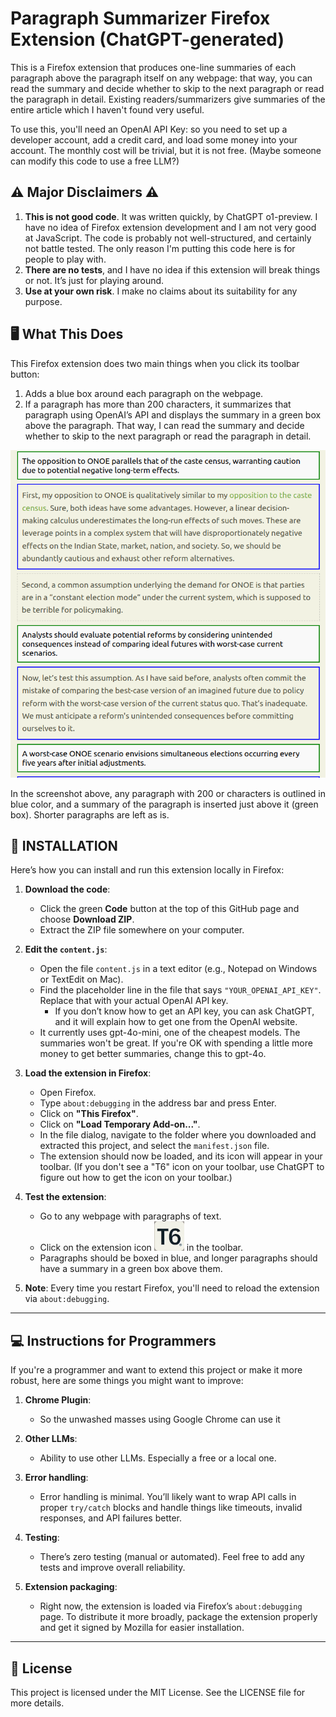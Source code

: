 # Paragraph Summarizer Firefox Extension (ChatGPT-generated)

This is a Firefox extension that produces one-line summaries of each paragraph above the paragraph itself on any webpage: that way, you can read the summary and decide whether to skip to the next paragraph or read the paragraph in detail. Existing readers/summarizers give summaries of the entire article which I haven't found very useful.

To use this, you'll need an OpenAI API Key: so you need to set up a developer account, add a credit card, and load some money into your account. The monthly cost will be trivial, but it is not free. (Maybe someone can modify this code to use a free LLM?)

## ⚠️ Major Disclaimers ⚠️

1. **This is not good code**. It was written quickly, by ChatGPT o1-preview. I have no idea of Firefox extension development and I am not very good at JavaScript. The code is probably not well-structured, and certainly not battle tested. The only reason I'm putting this code here is for people to play with.
2. **There are no tests**, and I have no idea if this extension will break things or not. It’s just for playing around.
3. **Use at your own risk**. I make no claims about its suitability for any purpose.


## 🖥️ What This Does

This Firefox extension does two main things when you click its toolbar button:

1. Adds a blue box around each paragraph on the webpage.
2. If a paragraph has more than 200 characters, it summarizes that paragraph using OpenAI’s API and displays the summary in a green box above the paragraph. That way, I can read the summary and decide whether to skip to the next paragraph or read the paragraph in detail. 

![Screenshot of this extension in use](screenshot.png)

In the screenshot above, any paragraph with 200  or characters is outlined in blue color, and a summary of the paragraph is inserted just above it (green box). Shorter paragraphs are left as is.

## 🔧 INSTALLATION

Here’s how you can install and run this extension locally in Firefox:

1. **Download the code**:
    - Click the green **Code** button at the top of this GitHub page and choose **Download ZIP**.
    - Extract the ZIP file somewhere on your computer.

2. **Edit the `content.js`**:
    - Open the file `content.js` in a text editor (e.g., Notepad on Windows or TextEdit on Mac).
    - Find the placeholder line in the file that says `"YOUR_OPENAI_API_KEY"`. Replace that with your actual OpenAI API key. 
        - If you don’t know how to get an API key, you can ask ChatGPT, and it will explain how to get one from the OpenAI website.
    - It currently uses gpt-4o-mini, one of the cheapest models. The summaries won't be great. If you're OK with spending a little more money to get better summaries, change this to gpt-4o.

3. **Load the extension in Firefox**:
    - Open Firefox.
    - Type `about:debugging` in the address bar and press Enter.
    - Click on **"This Firefox"**.
    - Click on **"Load Temporary Add-on..."**.
    - In the file dialog, navigate to the folder where you downloaded and extracted this project, and select the `manifest.json` file.
    - The extension should now be loaded, and its icon will appear in your toolbar. (If you don't see a "T6" icon on your toolbar, use ChatGPT to figure out how to get the icon on your toolbar.)

4. **Test the extension**:
    - Go to any webpage with paragraphs of text.
    - Click on the extension icon ![Extension Icon](icon.png) in the toolbar.
    - Paragraphs should be boxed in blue, and longer paragraphs should have a summary in a green box above them.

5. **Note**: Every time you restart Firefox, you'll need to reload the extension via `about:debugging`. 

---

## 💻 Instructions for Programmers

If you're a programmer and want to extend this project or make it more robust, here are some things you might want to improve:

1. **Chrome Plugin**:
    - So the unwashed masses using Google Chrome can use it

2. **Other LLMs**:
    - Ability to use other LLMs. Especially a free or a local one.

2. **Error handling**:
   - Error handling is minimal. You’ll likely want to wrap API calls in proper `try/catch` blocks and handle things like timeouts, invalid responses, and API failures better.

3. **Testing**:
   - There’s zero testing (manual or automated). Feel free to add any tests and improve overall reliability.

4. **Extension packaging**:
   - Right now, the extension is loaded via Firefox’s `about:debugging` page. To distribute it more broadly, package the extension properly and get it signed by Mozilla for easier installation.

---

## 📜 License

This project is licensed under the MIT License. See the LICENSE file for more details.
